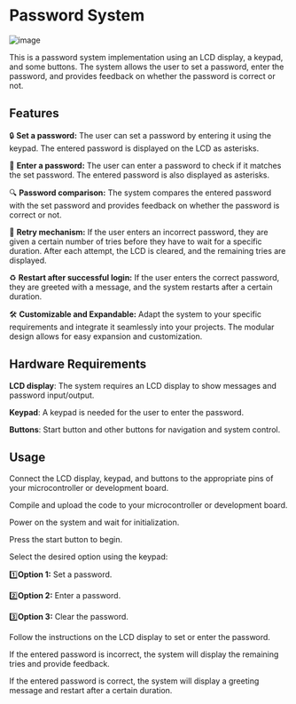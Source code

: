# Password System 

![image](https://github.com/Mazen-Omar/Password-system/assets/112568201/a59990a0-70e7-4c0c-95a9-7bd1de98d0d8)

This is a password system implementation using an LCD display, a keypad, and some buttons. The system allows the user to set a password, enter the password, and provides feedback on whether the password is correct or not.

## Features
🔒  **Set a password:** The user can set a password by entering it using the keypad. The entered password is displayed on the LCD as asterisks.

🔑 **Enter a password:** The user can enter a password to check if it matches the set password. The entered password is also displayed as asterisks.

🔍 **Password comparison:** The system compares the entered password with the set password and provides feedback on whether the password is correct or not.

🔁 **Retry mechanism:** If the user enters an incorrect password, they are given a certain number of tries before they have to wait for a specific duration. After each attempt, the LCD is cleared, and the remaining tries are displayed.

♻️ **Restart after successful login:** If the user enters the correct password, they are greeted with a message, and the system restarts after a certain duration.

🛠️ **Customizable and Expandable:** Adapt the system to your specific requirements and integrate it seamlessly into your projects. The modular design allows for easy expansion and customization.

## Hardware Requirements
**LCD display**: The system requires an LCD display to show messages and password input/output.

**Keypad**: A keypad is needed for the user to enter the password.

**Buttons**: Start button and other buttons for navigation and system control.

## Usage
Connect the LCD display, keypad, and buttons to the appropriate pins of your microcontroller or development board.

Compile and upload the code to your microcontroller or development board.

Power on the system and wait for initialization.

Press the start button to begin.

Select the desired option using the keypad:

1️⃣**Option 1:** Set a password.

2️⃣**Option 2:** Enter a password.

3️⃣**Option 3:** Clear the password.

Follow the instructions on the LCD display to set or enter the password.

If the entered password is incorrect, the system will display the remaining tries and provide feedback.

If the entered password is correct, the system will display a greeting message and restart after a certain duration.
